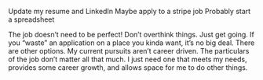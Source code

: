 Update my resume and LinkedIn
Maybe apply to a stripe job
Probably start a spreadsheet

The job doesn’t need to be perfect! Don’t overthink things. Just get going. If you “waste” an application on a place you kinda want, it’s no big deal. There are other options. My current pursuits aren’t career driven. The particulars of the job don’t matter all that much. I just need one that meets my needs, provides some career growth, and allows space for me to do other things.